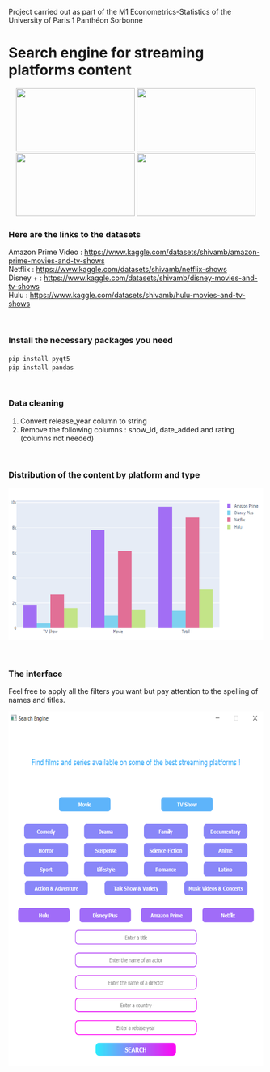 Project carried out as part of the M1 Econometrics-Statistics of the University of Paris 1 Panthéon Sorbonne

# Search engine for streaming platforms content

<p align="center">
  <img src="https://boutique.orange.fr/informations/amazon-prime-video/img/visuel-entete.png" width="235" height="125">
  <img src="https://cineuropa.org/imgCache/2018/09/19/1537358562024_0570x0400_0x0x0x0_1573370192897.png" width="235" height="125">
  <img src="http://watchama.fr/wp-content/uploads/2020/01/disney-plus-logo.png" width="235" height="125">
  <img src="https://assetshuluimcom-a.akamaihd.net/h3o/facebook_share_thumb_default_hulu.jpg" width="235" height="125">
</p>

### Here are the links to the datasets
Amazon Prime Video : https://www.kaggle.com/datasets/shivamb/amazon-prime-movies-and-tv-shows <br/>
Netflix : https://www.kaggle.com/datasets/shivamb/netflix-shows <br/>
Disney + : https://www.kaggle.com/datasets/shivamb/disney-movies-and-tv-shows <br/>
Hulu : https://www.kaggle.com/datasets/shivamb/hulu-movies-and-tv-shows <br/>


&nbsp;
### Install the necessary packages you need 

`pip install pyqt5`  <br/>
`pip install pandas`

&nbsp;
### Data cleaning 
1. Convert release_year column to string <br/>
2. Remove the following columns : show_id, date_added and rating (columns not needed)

&nbsp;
### Distribution of the content by platform and type

<p align="center">
  <img src="https://github.com/Soniabhd/Streaming/blob/main/graph_stream.png" width="700" height="300" >
</p>


&nbsp;
### The interface
Feel free to apply all the filters you want but pay attention to the spelling of names and titles.

<p align="center">
  <img src="https://github.com/Soniabhd/Streaming/blob/main/interface.png" width="600" height="700" >
</p>
